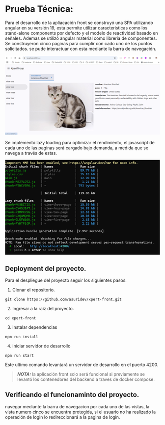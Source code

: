 # Prueba Técnica:
Para el desarrollo de la apliacación front se construyó una SPA utilizando angular en su versión 19, esta permite utilizar caracteristicas como los stand-alone components por defecto y el modelo de reactividad basado en señales.
Ademas se utilizó angular material como libreria de componentes.
Se construyeron cinco paginas para cumplir con cado uno de los puntos solicitados. se pude interactuar con esta mediante la barra de navegación.

!["app"](/assets/app.png)

Se implementó lazy loading para optimizar el rendimiento, el javascript de cada uno de las paginas será cargado bajo demanda, a medida que se navega a través de estas.

!["lazy"](/assets/lazy.png)


## Deployment del proyecto.
Para el despliegue del proyecto seguir los siguientes pasos:

1. Clonar el repositorio.

```shell script
git clone https://github.com/asuridev/xpert-front.git
```
2. Ingresar a la raíz del proyecto.

```shell script
cd xpert-front
```
3. instalar dependencias 

```shell script
npm run install
```
4. iniciar servidor de desarrollo

```shell script
npm run start
```
Este ultimo comando levantará un servidor de desarrollo en el puerto 4200.

> **_NOTA:_**  la aplicación front solo será funcional si previamente se levantó los contenedores del backend a traves de docker compose.

## Verificando el funcionaminto del proyecto.
navegar mediante la barra de navegacion por cada uno de las vistas, la vista numero cinco se encuentra protegida, si el usuario no ha realizado la operación de login lo redireccionará a la pagina de login.


